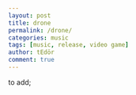```yaml
---
layout: post
title: drone
permalink: /drone/
categories: music
tags: [music, release, video game]
author: tEdör
comment: true
---
```


 to add;
